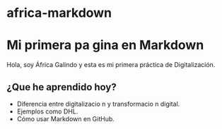 # africa-markdown
# Mi primera pa gina en Markdown
Hola, soy África Galindo y esta es mi primera práctica de Digitalización.
## ¿Que he aprendido hoy?
- Diferencia entre digitalizacio n y transformacio n digital.
- Ejemplos como DHL.
- Cómo usar Markdown en GitHub.
